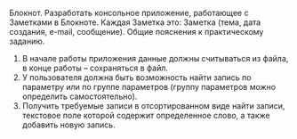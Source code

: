 Блокнот. Разработать консольное приложение, работающее с Заметками в Блокноте. 
Каждая Заметка это: Заметка (тема, дата создания, e-mail, сообщение).
Общие пояснения к практическому заданию.
1) В начале работы приложения данные должны считываться из файла, в конце работы – сохраняться в файл.
2) У пользователя должна быть возможность найти запись по параметру или по группе параметров (группу параметров можно определить самостоятельно).
3) Получить требуемые записи в отсортированном виде найти записи, текстовое поле которой содержит определенное слово, а также добавить новую запись.
